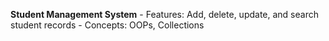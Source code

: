  **Student Management System**
    - Features: Add, delete, update, and search student records
    - Concepts: OOPs, Collections
